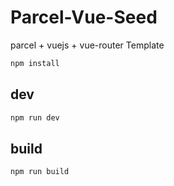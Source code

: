 # Parcel-Vue-Seed
 parcel + vuejs + vue-router Template


```bash
npm install 
```

## dev

```bash
npm run dev
```

## build

```bash
npm run build
```
